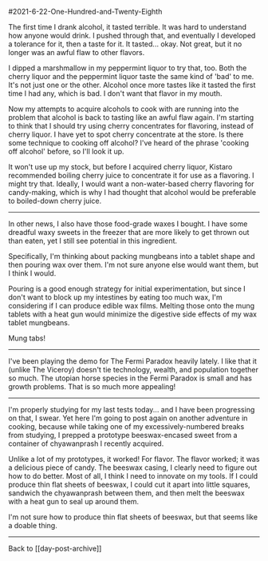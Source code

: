 #2021-6-22-One-Hundred-and-Twenty-Eighth

The first time I drank alcohol, it tasted terrible.  It was hard to understand how anyone would drink.  I pushed through that, and eventually I developed a tolerance for it, then a taste for it.  It tasted...  okay.  Not great, but it no longer was an awful flaw to other flavors.

I dipped a marshmallow in my peppermint liquor to try that, too.  Both the cherry liquor and the peppermint liquor taste the same kind of 'bad' to me.  It's not just one or the other.  Alcohol once more tastes like it tasted the first time I had any, which is bad.  I don't want that flavor in my mouth.

Now my attempts to acquire alcohols to cook with are running into the problem that alcohol is back to tasting like an awful flaw again.  I'm starting to think that I should try using cherry concentrates for flavoring, instead of cherry liquor.  I have yet to spot cherry concentrate at the store.  Is there some technique to cooking off alcohol?  I've heard of the phrase 'cooking off alcohol' before, so I'll look it up.

It won't use up my stock, but before I acquired cherry liquor, Kistaro recommended boiling cherry juice to concentrate it for use as a flavoring.  I might try that.  Ideally, I would want a non-water-based cherry flavoring for candy-making, which is why I had thought that alcohol would be preferable to boiled-down cherry juice.

---
In other news, I also have those food-grade waxes I bought.  I have some dreadful waxy sweets in the freezer that are more likely to get thrown out than eaten, yet I still see potential in this ingredient.

Specifically, I'm thinking about packing mungbeans into a tablet shape and then pouring wax over them.  I'm not sure anyone else would want them, but I think I would.

Pouring is a good enough strategy for initial experimentation, but since I don't want to block up my intestines by eating too much wax, I'm considering if I can produce edible wax films.  Melting those onto the mung tablets with a heat gun would minimize the digestive side effects of my wax tablet mungbeans.

Mung tabs!

---
I've been playing the demo for The Fermi Paradox heavily lately.  I like that it (unlike The Viceroy) doesn't tie technology, wealth, and population together so much.  The utopian horse species in the Fermi Paradox is small and has growth problems.  That is so much more appealing!

---
I'm properly studying for my last tests today... and I have been progressing on that, I swear.  Yet here I'm going to post again on another adventure in cooking, because while taking one of my excessively-numbered breaks from studying, I prepped a prototype beeswax-encased sweet from a container of chyawanprash I recently acquired.

Unlike a lot of my prototypes, it worked!  For flavor.  The flavor worked; it was a delicious piece of candy.  The beeswax casing, I clearly need to figure out how to do better.  Most of all, I think I need to innovate on my tools.  If I could produce thin flat sheets of beeswax, I could cut it apart into little squares, sandwich the chyawanprash between them, and then melt the beeswax with a heat gun to seal up around them.

I'm not sure how to produce thin flat sheets of beeswax, but that seems like a doable thing.

---
Back to [[day-post-archive]]